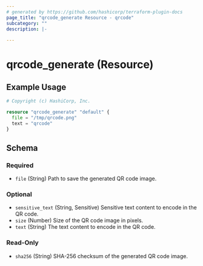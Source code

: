```yaml
---
# generated by https://github.com/hashicorp/terraform-plugin-docs
page_title: "qrcode_generate Resource - qrcode"
subcategory: ""
description: |-
  
---
```


# qrcode_generate (Resource)



## Example Usage

```terraform
# Copyright (c) HashiCorp, Inc.

resource "qrcode_generate" "default" {
  file = "/tmp/qrcode.png"
  text = "qrcode"
}
```

<!-- schema generated by tfplugindocs -->
## Schema

### Required

- `file` (String) Path to save the generated QR code image.

### Optional

- `sensitive_text` (String, Sensitive) Sensitive text content to encode in the QR code.
- `size` (Number) Size of the QR code image in pixels.
- `text` (String) The text content to encode in the QR code.

### Read-Only

- `sha256` (String) SHA-256 checksum of the generated QR code image.
